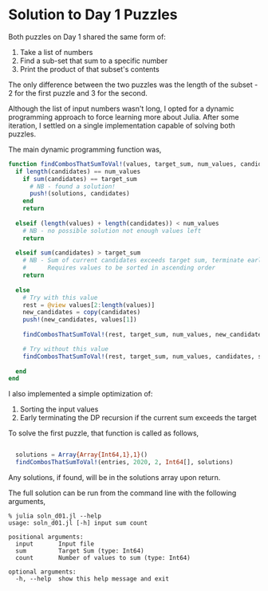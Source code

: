 # Solution to Day 1 Puzzles

Both puzzles on Day 1 shared the same form of:

1. Take a list of numbers
2. Find a sub-set that sum to a specific number
3. Print the product of that subset's contents

The only difference between the two puzzles was the 
length of the subset - 2 for the first puzzle and 3
for the second. 

Although the list of input numbers wasn't long, I 
opted for a dynamic programming approach to force
learning more about Julia. After some iteration, I 
settled on a single implementation capable of solving
both puzzles.

The main dynamic programming function was,

```julia 
function findCombosThatSumToVal!(values, target_sum, num_values, candidates, solutions)
  if length(candidates) == num_values
    if sum(candidates) == target_sum
      # NB - found a solution!
      push!(solutions, candidates)
    end
    return
      
  elseif (length(values) + length(candidates)) < num_values
    # NB - no possible solution not enough values left
    return
    
  elseif sum(candidates) > target_sum
    # NB - Sum of current candidates exceeds target sum, terminate early. 
    #      Requires values to be sorted in ascending order
    return
    
  else
    # Try with this value
    rest = @view values[2:length(values)]
    new_candidates = copy(candidates)
    push!(new_candidates, values[1])
    
    findCombosThatSumToVal!(rest, target_sum, num_values, new_candidates, solutions)

    # Try without this value
    findCombosThatSumToVal!(rest, target_sum, num_values, candidates, solutions)
        
  end
end
```


I also implemented a simple optimization of:
1. Sorting the input values
2. Early terminating the DP recursion if the current sum exceeds the target


To solve the first puzzle, that function is called as follows,

```julia

  solutions = Array{Array{Int64,1},1}()
  findCombosThatSumToVal!(entries, 2020, 2, Int64[], solutions)
```

Any solutions, if found, will be in the solutions array upon return. 

The full solution can be run from the command line with the following arguments,

```
% julia soln_d01.jl --help
usage: soln_d01.jl [-h] input sum count

positional arguments:
  input       Input file
  sum         Target Sum (type: Int64)
  count       Number of values to sum (type: Int64)

optional arguments:
  -h, --help  show this help message and exit
```
